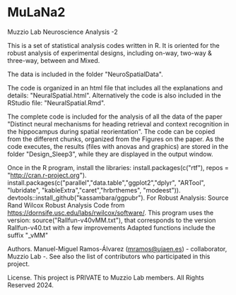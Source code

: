# MuLaNa2

Muzzio Lab Neuroscience Analysis -2

This is a set of statistical analysis codes written in R.
It is oriented for the robust analysis of experimental designs,
including on-way, two-way & three-way, between and Mixed.

The data is included in the folder "NeuroSpatialData".

The code is organized in an html file that includes all the explanations and details:
"NeuralSpatial.html".
Alternatively the code is also included in the RStudio file:
"NeuralSpatial.Rmd".

The complete code is included for the analysis of all the data of the paper
"Distinct neural mechanisms for heading retrieval and context recognition in the hippocampus during spatial reorientation".
The code can be copied from the different chunks, organized from the Figures on the paper.
As the code executes, the results (files with anovas and graphics) are stored in the folder "Design_Sleep3",
while they are displayed in the output window.

Once in the R program, install the libraries:
install.packages(c("rtf"), repos = "http://cran.r-project.org").
install.packages(c("parallel","data.table","ggplot2","dplyr", "ARTool", "lubridate", "kableExtra","caret","hrbrthemes", "modeest")).
devtools::install_github("kassambara/ggpubr").
For Robust Analysis:
Source Rand Wilcox Robust Analysis Code from https://dornsife.usc.edu/labs/rwilcox/software/.
This program uses the version: source("Rallfun-v40vMM.txt"), 
that corresponds to the version Rallfun-v40.txt with a few improvements
Adapted functions include the suffix "_vMM"

Authors.
Manuel-Miguel Ramos-Álvarez (mramos@ujaen.es) - collaborator, Muzzio Lab -.
See also the list of contributors who participated in this project.

License.
This project is PRIVATE to Muzzio Lab members. All Rights Reserved 2024.
